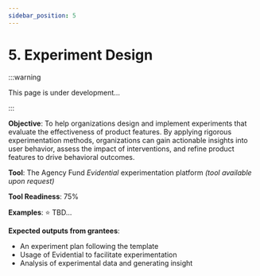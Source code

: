 ```yaml
---
sidebar_position: 5
---
```


# 5. Experiment Design

:::warning

This page is under development...

:::

**Objective**: To help organizations design and implement experiments that evaluate the effectiveness of product features. By applying rigorous experimentation methods, organizations can gain actionable insights into user behavior, assess the impact of interventions, and refine product features to drive behavioral outcomes.

**Tool**: The Agency Fund *Evidential* experimentation platform *(tool available upon request)*

**Tool Readiness**: 75% 

**Examples**: 
⭐ TBD...

**Expected outputs from grantees**:
- An experiment plan following the template
- Usage of Evidential to facilitate experimentation
- Analysis of experimental data and generating insight
